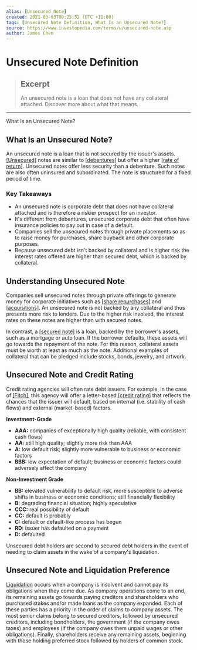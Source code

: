 ```yaml
---
alias: [Unsecured Note]
created: 2021-03-03T00:25:52 (UTC +11:00)
tags: [Unsecured Note Definition, What Is an Unsecured Note?]
source: https://www.investopedia.com/terms/u/unsecured-note.asp
author: James Chen
---
```


# Unsecured Note Definition

> ## Excerpt
> An unsecured note is a loan that does not have any collateral attached. Discover more about what that means.

---

What Is an Unsecured Note?
## What Is an Unsecured Note?

An unsecured note is a loan that is not secured by the issuer's assets. [[Unsecured]](https://www.investopedia.com/terms/u/unsecured.asp) notes are similar to [[debentures]](https://www.investopedia.com/terms/d/debenture.asp) but offer a higher [[rate of return]](https://www.investopedia.com/terms/r/rateofreturn.asp). Unsecured notes offer less security than a debenture. Such notes are also often uninsured and subordinated. The note is structured for a fixed period of time.

### Key Takeaways

-   An unsecured note is corporate debt that does not have collateral attached and is therefore a riskier prospect for an investor.
-   It's different from debentures, unsecured corporate debt that often have insurance policies to pay out in case of a default.
-   Companies sell the unsecured notes through private placements so as to raise money for purchases, share buyback and other corporate purposes.
-   Because unsecured debt isn't backed by collateral and is higher risk the interest rates offered are higher than secured debt, which is backed by collateral.

## Understanding Unsecured Note

Companies sell unsecured notes through private offerings to generate money for corporate initiatives such as [[share repurchases]](https://www.investopedia.com/terms/s/sharerepurchase.asp) and [[acquisitions]](https://www.investopedia.com/terms/a/acquisition.asp). An unsecured note is not backed by any collateral and thus presents more risk to lenders. Due to the higher risk involved, the interest rates on these notes are higher than with secured notes.

In contrast, a [[secured note]](https://www.investopedia.com/terms/s/securednote.asp) is a loan, backed by the borrower's assets, such as a mortgage or auto loan. If the borrower defaults, these assets will go towards the repayment of the note. For this reason, collateral assets must be worth at least as much as the note. Additional examples of collateral that can be pledged include stocks, bonds, jewelry, and artwork.

## Unsecured Note and Credit Rating

Credit rating agencies will often rate debt issuers. For example, in the case of [[Fitch]](https://www.investopedia.com/terms/f/fitch-ratings.asp), this agency will offer a letter-based [[credit rating]](https://www.investopedia.com/terms/c/creditrating.asp) that reflects the chances that the issuer will default, based on internal (i.e. stability of cash flows) and external (market-based) factors.

**Investment-Grade**

-   **AAA:** companies of exceptionally high quality (reliable, with consistent cash flows)
-   **AA:** still high quality; slightly more risk than AAA
-   **A:** low default risk; slightly more vulnerable to business or economic factors
-   **BBB:** low expectation of default; business or economic factors could adversely affect the company

**Non-Investment Grade**

-   **BB:** elevated vulnerability to default risk, more susceptible to adverse shifts in business or economic conditions; still financially flexibility
-   **B:** degrading financial situation; highly speculative
-   **CCC:** real possibility of default
-   **CC:** default is probably
-   **C:** default or default-like process has begun
-   **RD:** issuer has defaulted on a payment
-   **D:** defaulted

Unsecured debt holders are second to secured debt holders in the event of needing to claim assets in the wake of a company's liquidation.

## Unsecured Note and Liquidation Preference

[Liquidation](https://www.investopedia.com/terms/l/liquidation.asp) occurs when a company is insolvent and cannot pay its obligations when they come due. As company operations come to an end, its remaining assets go towards paying creditors and shareholders who purchased stakes and/or made loans as the company expanded. Each of these parties has a priority in the order of claims to company assets. The most senior claims belong to secured creditors, followed by unsecured creditors, including bondholders, the government (if the company owes taxes) and employees (if the company owes them unpaid wages or other obligations). Finally, shareholders receive any remaining assets, beginning with those holding preferred stock followed by holders of common stock.
